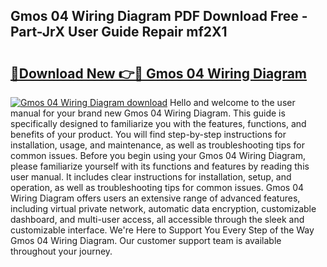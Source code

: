 ## Gmos 04 Wiring Diagram PDF Download Free - Part-JrX User Guide Repair mf2X1

# <h2><a href="http://dfhh4f.blite.top/?on=Gmos+04+Wiring+Diagram">🔗Download New 👉🔴 Gmos 04 Wiring Diagram</a></h2>

[![Gmos 04 Wiring Diagram download](https://i.imgur.com/lujVjoI.png)](http://dfhh4f.blite.top/?on=Gmos+04+Wiring+Diagram)
Hello and welcome to the user manual for your brand new Gmos 04 Wiring Diagram. This guide is specifically designed to familiarize you with the features, functions, and benefits of your product. You will find step-by-step instructions for installation, usage, and maintenance, as well as troubleshooting tips for common issues. Before you begin using your Gmos 04 Wiring Diagram, please familiarize yourself with its functions and features by reading this user manual. It includes clear instructions for installation, setup, and operation, as well as troubleshooting tips for common issues. Gmos 04 Wiring Diagram offers users an extensive range of advanced features, including virtual private network, automatic data encryption, customizable dashboard, and multi-user access, all accessible through the sleek and customizable interface. We're Here to Support You Every Step of the Way Gmos 04 Wiring Diagram. Our customer support team is available throughout your journey.
